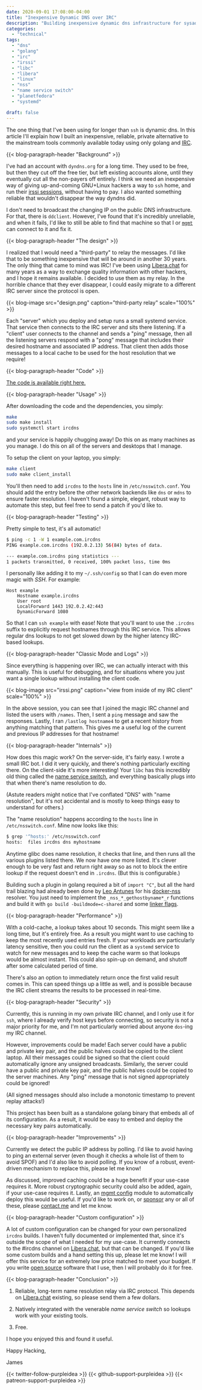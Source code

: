 ```yaml
---
date: 2020-09-01 17:08:00-04:00
title: "Inexpensive Dynamic DNS over IRC"
description: "Building inexpensive dynamic dns infrastructure for sysadmins"
categories:
  - "technical"
tags:
  - "dns"
  - "golang"
  - "irc"
  - "irssi"
  - "libc"
  - "libera"
  - "linux"
  - "nss"
  - "name service switch"
  - "planetfedora"
  - "systemd"

draft: false
---
```


The one thing that I've been using for longer than `ssh` is dynamic dns. In this
article I'll explain how I built an inexpensive, reliable, private alternative
to the mainstream tools commonly available today using only golang and [IRC](https://en.wikipedia.org/wiki/Internet_Relay_Chat).

{{< blog-paragraph-header "Background" >}}

I've had an account with `dyndns.org` for a long time. They used to be free, but
then they cut off the free tier, but left existing accounts alone, until they
eventually cut all the non-payers off entirely. I think we need an inexpensive
way of giving up-and-coming GNU+Linux hackers a way to `ssh` home, and run their
[irssi sessions](https://purpleidea.com/blog/2013/10/18/desktop-notifications-for-irssi-in-screen-through-ssh-in-gnome-terminal/),
without having to pay. I also wanted something reliable that wouldn't disappear
the way dyndns did.

I don't need to broadcast the changing IP on the public DNS infrastructure. For
that, there is `ddclient`. However, I've found that it's incredibly unreliable,
and when it fails, I'd like to still be able to find that machine so that I or
[`mgmt`](https://github.com/purpleidea/mgmt/) can connect to it and fix it.

{{< blog-paragraph-header "The design" >}}

I realized that I would need a "third-party" to relay the messages. I'd like
that to be something inexpensive that will be around in another 30 years.
The only thing that came to mind was IRC! I've been using [Libera.chat](https://libera.chat/)
for many years as a way to exchange quality information with other hackers, and
I hope it remains available. I decided to use them as my relay. In the horrible
chance that they ever disappear, I could easily migrate to a different IRC
server since the protocol is open.

{{< blog-image src="design.png" caption="third-party relay" scale="100%" >}}

Each "server" which you deploy and setup runs a small systemd service. That
service then connects to the IRC server and sits there listening. If a "client"
user connects to the channel and sends a "ping" message, then all the listening
servers respond with a "pong" message that includes their desired hostname and
associated IP address. That client then adds those messages to a local cache to
be used for the host resolution that we require!

{{< blog-paragraph-header "Code" >}}

[The code is available right here.](https://github.com/purpleidea/ircdns)

{{< blog-paragraph-header "Usage" >}}

After downloading the code and the dependencies, you simply:

```bash
make
sudo make install
sudo systemctl start ircdns
```

and your service is happily chugging away! Do this on as many machines as you
manage. I do this on all of the servers and desktops that I manage.

To setup the client on your laptop, you simply:

```bash
make client
sudo make client_install
```

You'll then need to add `ircdns` to the `hosts` line in `/etc/nsswitch.conf`.
You should add the entry before the other network backends like `dns` or `mdns`
to ensure faster resolution. I haven't found a simple, elegant, robust way to
automate this step, but feel free to send a patch if you'd like to.

{{< blog-paragraph-header "Testing" >}}

Pretty simple to test, it's all automatic!

```bash
$ ping -c 1 -W 1 example.com.ircdns
PING example.com.ircdns (192.0.2.13) 56(84) bytes of data.

--- example.com.ircdns ping statistics ---
1 packets transmitted, 0 received, 100% packet loss, time 0ms
```

I personally like adding it to my `~/.ssh/config` so that I can do even more
magic with *SSH*. For example:

```make
Host example
	Hostname example.ircdns
	User root
	LocalForward 1443 192.0.2.42:443
	DynamicForward 1080
```

So that I can `ssh example` with ease! Note that you'll want to use the
`.ircdns` suffix to explicitly request hostnames through this IRC service. This
allows regular dns lookups to not get slowed down by the higher latency
IRC-based lookups.

{{< blog-paragraph-header "Classic Mode and Logs" >}}

Since everything is happening over IRC, we can actually interact with this
manually. This is useful for debugging, and for situations where you just want a
single lookup without installing the client code.

{{< blog-image src="irssi.png" caption="view from inside of my IRC client" scale="100%" >}}

In the above session, you can see that I joined the magic IRC channel and listed
the users with `/names`. Then, I sent a `ping` message and saw the responses.
Lastly, I ran `/lastlog hostname4` to get a recent history from anything
matching that pattern. This gives me a useful log of the current and previous IP
addresses for that hostname!

{{< blog-paragraph-header "Internals" >}}

How does this magic work? On the server-side, it's fairly easy. I wrote a small
IRC bot. I did it very quickly, and there's nothing particularly exciting there.
On the client-side it's more interesting! Your `libc` has this incredibly old
thing called the [name service switch](http://www.gnu.org/software/libc/manual/html_node/Name-Service-Switch.html),
and everything basically plugs into that when there's name resolution to do.

(Astute readers might notice that I've conflated "DNS" with "name resolution",
but it's not accidental and is mostly to keep things easy to understand for
others.)

The "name resolution" happens according to the `hosts` line in `/etc/nsswitch.conf`.
Mine now looks like this:

```bash
$ grep '^hosts:' /etc/nsswitch.conf
hosts:	files ircdns dns myhostname
```

Anytime glibc does name resolution, it checks that line, and then runs all the
various plugins listed there. We now have one more listed. It's clever enough to
be very fast and return right away so as not to block the entire lookup if the
request doesn't end in `.ircdns`. (But this is configurable.)

Building such a plugin in golang required a bit of `import "C"`, but all the
hard trail blazing had already been done by [Leo Antunes](https://twitter.com/costela)
for his [docker-nss](https://github.com/costela/nss-docker) resolver. You just
need to implement the `_nss_*_gethostbyname*_r` functions and build it with
`go build -buildmode=c-shared` and some
[linker flags](https://github.com/purpleidea/ircdns/blob/1bc537ad978a6eba1f479afee54cdf1447b03d6d/Makefile#L143).

{{< blog-paragraph-header "Performance" >}}

With a cold-cache, a lookup takes about 10 seconds. This might seem like a long
time, but it's entirely free. As a result you might want to use caching to keep
the most recently used entries fresh. If your workloads are particularly latency
sensitive, then you could run the client as a `systemd` service to watch for new
messages and to keep the cache warm so that lookups would be almost instant.
This could also spin-up on demand, and shutoff after some calculated period of
time.

There's also an option to immediately return once the first valid result comes
in. This can speed things up a little as well, and is possible because the IRC
client streams the results to be processed in real-time.

{{< blog-paragraph-header "Security" >}}

Currently, this is running in my own private IRC channel, and I only use it for
`ssh`, where I already verify host keys before connecting, so security is not a
major priority for me, and I'm not particularly worried about anyone `dos`-ing
my IRC channel.

However, improvements could be made! Each server could have a public and private
key pair, and the public halves could be copied to the client laptop. All their
messages could be signed so that the client could automatically ignore any
unsigned broadcasts. Similarly, the server could have a public and private key
pair, and the public halves could be copied to the server machines. Any "ping"
message that is not signed appropriately could be ignored!

(All signed messages should also include a monotonic timestamp to prevent replay
attacks!)

This project has been built as a standalone golang binary that embeds all of its
configuration. As a result, it would be easy to embed and deploy the necessary
key pairs automatically.

{{< blog-paragraph-header "Improvements" >}}

Currently we detect the public IP address by polling. I'd like to avoid having
to ping an external server (even though it checks a whole list of them to avoid
SPOF) and I'd also like to avoid polling. If you know of a robust, event-driven
mechanism to replace this, please let me know!

As discussed, improved caching could be a huge benefit if your use-case requires
it. More robust cryptographic security could also be added, again, if your
use-case requires it. Lastly, an [mgmt config](https://github.com/purpleidea/mgmt/)
module to automatically deploy this would be useful. If you'd like to work on,
or [sponsor](https://github.com/sponsors/purpleidea/) any or all of these,
please [contact me](https://purpleidea.com/contact/) and let me know.

{{< blog-paragraph-header "Custom configuration" >}}

A lot of custom configuration can be changed for your own personalized `ircdns`
builds. I haven't fully documented or implemented that, since it's outside the
scope of what I needed for my use-case. It currently connects to the #ircdns
channel on [Libera.chat](https://libera.chat/), but that can be changed. If
you'd like some custom builds and a hand setting this up, please let me know! I
will offer this service for an extremely low price matched to meet your budget.
If you write [open source](https://www.gnu.org/philosophy/free-sw.html) software
that I use, then I will probably do it for free.

{{< blog-paragraph-header "Conclusion" >}}

1. Reliable, long-term name resolution relay via IRC protocol. This depends on
[Libera.chat](https://libera.chat/) existing, so please send them a few dollars.

2. Natively integrated with the venerable *name service switch* so lookups work
with your existing tools.

3. Free.

I hope you enjoyed this and found it useful.

Happy Hacking,

James

{{< twitter-follow-purpleidea >}}
{{< github-support-purpleidea >}}
{{< patreon-support-purpleidea >}}
